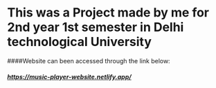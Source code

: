 # This was a Project made by me for 2nd year 1st semester in **Delhi technological University**
####Website can been accessed through the link below:
##### https://music-player-website.netlify.app/

